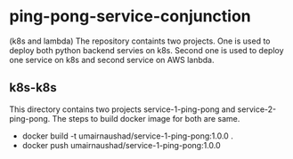 # ping-pong-service-conjunction
(k8s and lambda)
The repository containts two projects. One is used to deploy both python backend servies on k8s. Second one is used to deploy one service on k8s and second service on AWS lanbda.

## k8s-k8s
This directory contains two projects service-1-ping-pong and service-2-ping-pong. The steps to build docker image for both are same.
- docker build -t umairnaushad/service-1-ping-pong:1.0.0 .
- docker push umairnaushad/service-1-ping-pong:1.0.0
